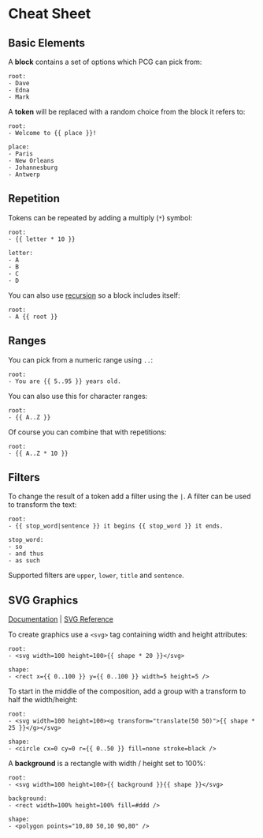 # Cheat Sheet

## Basic Elements

A **block** contains a set of options which PCG can pick from:

```pcg
root:
- Dave
- Edna
- Mark
```

A **token** will be replaced with a random choice from the block it refers to:

```pcg
root:
- Welcome to {{ place }}!

place:
- Paris
- New Orleans
- Johannesburg
- Antwerp
```

## Repetition

Tokens can be repeated by adding a multiply (`*`) symbol:

```pcg
root:
- {{ letter * 10 }}

letter:
- A
- B
- C
- D
```

You can also use [recursion](/docs/recursion) so a block includes itself:

```pcg
root:
- A {{ root }}
```

## Ranges

You can pick from a numeric range using `..`:

```pcg
root:
- You are {{ 5..95 }} years old.
```

You can also use this for character ranges:

```pcg
root:
- {{ A..Z }}
```

Of course you can combine that with repetitions:

```pcg
root:
- {{ A..Z * 10 }}
```

## Filters

To change the result of a token add a filter using the `|`. A filter can be used to transform the text:

```pcg
root:
- {{ stop_word|sentence }} it begins {{ stop_word }} it ends.

stop_word:
- so
- and thus
- as such
```

Supported filters are `upper`, `lower`, `title` and `sentence`.


## SVG Graphics

[Documentation](/docs/generating-graphics) | [SVG Reference](https://developer.mozilla.org/en-US/docs/Web/SVG)

To create graphics use a `<svg>` tag containing width and height attributes:

```pcg
root:
- <svg width=100 height=100>{{ shape * 20 }}</svg>

shape:
- <rect x={{ 0..100 }} y={{ 0..100 }} width=5 height=5 />
```

To start in the middle of the composition, add a group with a transform to half the width/height:

```pcg
root:
- <svg width=100 height=100><g transform="translate(50 50)">{{ shape * 25 }}</g></svg>

shape:
- <circle cx=0 cy=0 r={{ 0..50 }} fill=none stroke=black />
```

A **background** is a rectangle with width / height set to 100%:

```pcg
root:
- <svg width=100 height=100>{{ background }}{{ shape }}</svg>

background:
- <rect width=100% height=100% fill=#ddd />

shape:
- <polygon points="10,80 50,10 90,80" />
```

